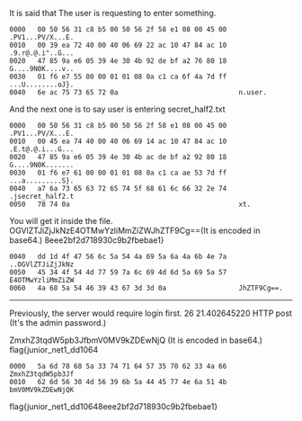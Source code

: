 It is said that The user is requesting to enter something.
```
0000   00 50 56 31 c8 b5 00 50 56 2f 58 e1 08 00 45 00   .PV1...PV/X...E.
0010   00 39 ea 72 40 00 40 06 69 22 ac 10 47 84 ac 10   .9.r@.@.i"..G...
0020   47 85 9a e6 05 39 4e 30 4b 92 de bf a2 76 80 18   G....9N0K....v..
0030   01 f6 e7 55 00 00 01 01 08 0a c1 ca 6f 4a 7d ff   ...U........oJ}.
0040   6e ac 75 73 65 72 0a                              n.user.
```
And the next one is to say user is entering secret_half2.txt 
```
0000   00 50 56 31 c8 b5 00 50 56 2f 58 e1 08 00 45 00   .PV1...PV/X...E.
0010   00 45 ea 74 40 00 40 06 69 14 ac 10 47 84 ac 10   .E.t@.@.i...G...
0020   47 85 9a e6 05 39 4e 30 4b ac de bf a2 92 80 18   G....9N0K.......
0030   01 f6 e7 61 00 00 01 01 08 0a c1 ca ae 53 7d ff   ...a.........S}.
0040   a7 6a 73 65 63 72 65 74 5f 68 61 6c 66 32 2e 74   .jsecret_half2.t
0050   78 74 0a                                          xt.
```
You will get it inside the file.
OGVlZTJiZjJkNzE4OTMwYzliMmZiZWJhZTF9Cg==(It is encoded in base64.)
8eee2bf2d718930c9b2fbebae1}

```
0040   dd 1d 4f 47 56 6c 5a 54 4a 69 5a 6a 4a 6b 4e 7a   ..OGVlZTJiZjJkNz
0050   45 34 4f 54 4d 77 59 7a 6c 69 4d 6d 5a 69 5a 57   E4OTMwYzliMmZiZW
0060   4a 68 5a 54 46 39 43 67 3d 3d 0a                  JhZTF9Cg==.
```
--------------------------

Previously, the server would require login first.
26 21.402645220 HTTP post (It's the admin password.)

ZmxhZ3tqdW5pb3JfbmV0MV9kZDEwNjQ (It is encoded in base64.)
flag{junior_net1_dd1064
```
0000   5a 6d 78 68 5a 33 74 71 64 57 35 70 62 33 4a 66   ZmxhZ3tqdW5pb3Jf
0010   62 6d 56 30 4d 56 39 6b 5a 44 45 77 4e 6a 51 4b   bmV0MV9kZDEwNjQK
```
flag{junior_net1_dd10648eee2bf2d718930c9b2fbebae1}
